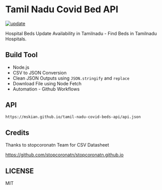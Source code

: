 # Tamil Nadu Covid Bed API

[![update](https://github.com/mskian/tamil-nadu-covid-beds-api/actions/workflows/update.yml/badge.svg)](https://github.com/mskian/tamil-nadu-covid-beds-api/actions/workflows/update.yml)  

Hospital Beds Update Availability in Tamilnadu - Find Beds in Tamilnadu Hospitals.  

## Build Tool

- Node.js
- CSV to JSON Conversion
- Clean JSON Outputs using `JSON.stringify` and `replace`
- Download File using Node Fetch
- Automation - Github Workflows

## API

```html
https://mskian.github.io/tamil-nadu-covid-beds-api/api.json
```

## Credits

Thanks to stopcoronatn Team for CSV Datasheet

<https://github.com/stopcoronatn/stopcoronatn.github.io>

## LICENSE

MIT
